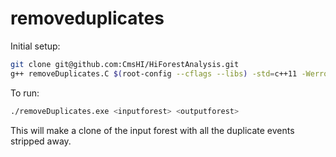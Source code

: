 removeduplicates
================
Initial setup:
```bash
git clone git@github.com:CmsHI/HiForestAnalysis.git
g++ removeDuplicates.C $(root-config --cflags --libs) -std=c++11 -Werror -Wall -O2 -o removeDuplicates.exe
```
To run:
```bash
./removeDuplicates.exe <inputforest> <outputforest>
```
This will make a clone of the input forest with all the duplicate events stripped away. 
